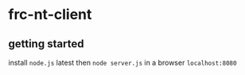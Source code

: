 # frc-nt-client
## getting started
install `node.js` latest
then `node server.js`
in a browser `localhost:8080`
